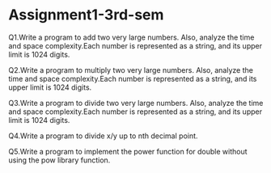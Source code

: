 # Assignment1-3rd-sem

Q1.Write a program to add two very large numbers. Also, analyze the time and space complexity.Each number is represented as a string, and its upper limit is 1024 digits.


Q2.Write a program to multiply two very large numbers. Also, analyze the time and space complexity.Each number is represented as a string, and its upper limit is 1024 digits.


Q3.Write a program to divide two very large numbers. Also, analyze the time and space complexity.Each number is represented as a string, and its upper limit is 1024 digits.


Q4.Write a program to divide x/y up to nth decimal point.


Q5.Write a program to implement the power function for double without using the pow library function.
